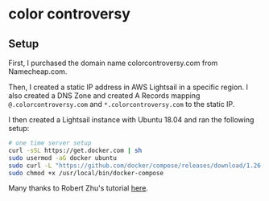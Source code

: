 # color controversy

## Setup
First, I purchased the domain name colorcontroversy.com from Namecheap.com.

Then, I created a static IP address in AWS Lightsail in a specific region. I also created a DNS Zone and created A Records mapping `@.colorcontroversy.com` and `*.colorcontroversy.com` to the static IP.

I then created a Lightsail instance with Ubuntu 18.04 and ran the following setup:
```sh
# one time server setup
curl -sSL https://get.docker.com | sh
sudo usermod -aG docker ubuntu
sudo curl -L "https://github.com/docker/compose/releases/download/1.26.2/docker-compose-$(uname -s)-$(uname -m)" -o /usr/local/bin/docker-compose
sudo chmod +x /usr/local/bin/docker-compose
```

Many thanks to Robert Zhu's tutorial [here](https://aws.amazon.com/blogs/compute/building-a-pocket-platform-as-a-service-with-amazon-lightsail/).
